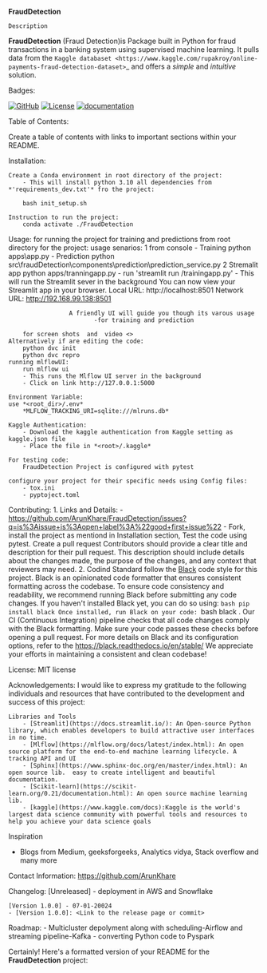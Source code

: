 
**FraudDetection**

    Description
**FraudDetection** (Fraud Detection)is Package built in Python for fraud transactions in a banking system using supervised machine learning. It pulls data from the `Kaggle databaset <https://www.kaggle.com/rupakroy/online-payments-fraud-detection-dataset>`_ and offers a *simple* and *intuitive* solution.

Badges:

[![GitHub](https://img.shields.io/badge/GitHub-ArunKhare/FraudDetection.git-blue.svg)](https://github.com/ArunKhare/FraudDetection.git)
[![License](https://img.shields.io/badge/License-MIT-green.svg)](https://opensource.org/licenses/MIT)
[![documentation](https://github.com/ArunKhare/FraudDetection/actions/workflows/update-gh-pages.yml/badge.svg?branch=docs-master)](https://github.com/ArunKhare/FraudDetection/actions/workflows/update-gh-pages.yml)

Table of Contents:

Create a table of contents with links to important sections within your README.

Installation:

    Create a Conda environment in root directory of the project:
        - This will install python 3.10 all dependencies from *'requirements_dev.txt'* fro the project:

        bash init_setup.sh
    
    Instruction to run the project:
        conda activate ./FraudDetection

Usage:
    for running the project for training and predictions from root directory for the project:
        usage senarios: 
            1 from console 
                - Training 
                    python apps\app.py
                - Prediction
                    python src\fraudDetection\components\prediction\prediction_service.py
            2 Stremalit app
                python apps/tranningapp.py
                    - run 'streamlit run <path>/trainingapp.py' 
                    - This will run the Streamlit sever in the background
                        You can now view your Streamlit app in your browser.
                        Local URL: http://localhost:8501
                        Network URL: http://192.168.99.138:8501             

                     A friendly UI will guide you though its varous usage
                            -for training and prediction

        for screen shots  and  video <>
    Alternatively if are editing the code:
        python dvc init
        python dvc repro
    running mlflowUI:
        run mlflow ui
        - This runs the Mlflow UI server in the background
        - Click on link http://127.0.0.1:5000

    Environment Variable:
    use *<root_dir>/.env*
        *MLFLOW_TRACKING_URI=sqlite:///mlruns.db*
        
    Kaggle Authentication:
        - Download the kaggle authentication from Kaggle setting as kaggle.json file
        - Place the file in *<root>/.kaggle*
    
    For testing code:
        FraudDetection Project is configured with pytest

    configure your project for their specific needs using Config files:
        - tox.ini
        - pyptoject.toml
        
Contributing:
    1. Links and Details:
        - https://github.com/ArunKhare/FraudDetection/issues?q=is%3Aissue+is%3Aopen+label%3A%22good+first+issue%22
        - Fork, install the project as mentiond in Installation section, Test the code using pytest. Create a pull request
            Contributors should provide a clear title and description for their pull request. This description should include details about the changes made, the purpose of the changes, and any context that reviewers may need.
    2. Codind Standard
        follow the [Black](https://github.com/psf/black) code style for this project. Black is an opinionated code formatter that ensures consistent formatting across the codebase.
        To ensure code consistency and readability, we recommend running Black before submitting any code changes. 
        If you haven't installed Black yet, you can do so using:
        ```bash
        pip install black
        Once installed, run Black on your code:
        ```bash
        black .
        Our CI (Continuous Integration) pipeline checks that all code changes comply with the Black formatting. Make sure your code passes these checks before opening a pull request.
        For more details on Black and its configuration options, refer to the https://black.readthedocs.io/en/stable/
        We appreciate your efforts in maintaining a consistent and clean codebase!
    
License:
    MIT license

Acknowledgements:
    I would like to express my gratitude to the following individuals and resources that have contributed to the development and success of this project:

    Libraries and Tools
        - [Streamlit](https://docs.streamlit.io/): An Open-source Python library, which enables developers to build attractive user interfaces in no time.
        - [Mlflow](https://mlflow.org/docs/latest/index.html): An open source platform for the end-to-end machine learning lifecycle. A tracking API and UI
        - [Sphinx](https://www.sphinx-doc.org/en/master/index.html): An open source lib.  easy to create intelligent and beautiful documentation.
        - [Scikit-learn](https://scikit-learn.org/0.21/documentation.html): An open source machine learning lib.
        - [kaggle](https://www.kaggle.com/docs):Kaggle is the world's largest data science community with powerful tools and resources to help you achieve your data science goals

Inspiration
- Blogs from Medium, geeksforgeeks, Analytics vidya, Stack overflow and many more

Contact Information:
    https://github.com/ArunKhare 

Changelog:
    [Unreleased]
    - deployment in AWS  and Snowflake

    [Version 1.0.0] - 07-01-20024
    - [Version 1.0.0]: <Link to the release page or commit>

Roadmap:
    - Multicluster depolyment along with scheduling-Airflow and streaming pipeline-Kafka
    - converting Python code to Pyspark


Certainly! Here's a formatted version of your README for the **FraudDetection** project:
